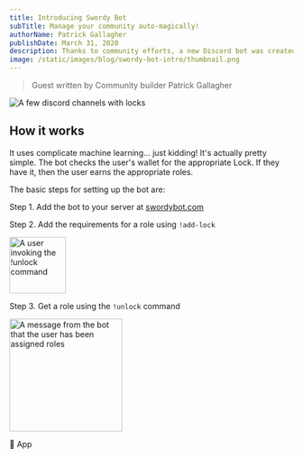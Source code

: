 ```yaml
---
title: Introducing Swordy Bot
subTitle: Manage your community auto-magically!
authorName: Patrick Gallagher
publishDate: March 31, 2020
description: Thanks to community efforts, a new Discord bot was created for gating access to community channels via Locks
image: /static/images/blog/swordy-bot-intro/thumbnail.png
---
```


> Guest written by Community builder Patrick Gallagher

![A few discord channels with locks](/static/images/blog/swordy-bot-intro/channels.png)

## How it works

It uses complicate machine learning... just kidding! It's actually pretty simple. The bot checks the user's wallet for the appropriate Lock. If they have it, then the user earns the appropriate roles.

The basic steps for setting up the bot are:

Step 1. Add the bot to your server at [swordybot.com](https://swordybot.com)

Step 2. Add the requirements for a role using `!add-lock`

<img src="/static/images/blog/swordy-bot-intro/invoke.png" alt="A user invoking the !unlock command" height="100px"/>

Step 3. Get a role using the `!unlock` command

<img src="/static/images/blog/swordy-bot-intro/knighted.png" alt="A message from the bot that the user has been assigned roles" height="200px"/>

:pray: App
